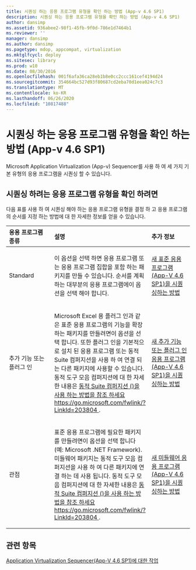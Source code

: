 ```yaml
---
title: 시퀀싱 하는 응용 프로그램 유형을 확인 하는 방법 (App-v 4.6 SP1)
description: 시퀀싱 하는 응용 프로그램 유형을 확인 하는 방법 (App-v 4.6 SP1)
author: dansimp
ms.assetid: 936abee2-98f1-45fb-9f0d-786e1d7464b1
ms.reviewer: ''
manager: dansimp
ms.author: dansimp
ms.pagetype: mdop, appcompat, virtualization
ms.mktglfcycl: deploy
ms.sitesec: library
ms.prod: w10
ms.date: 08/30/2016
ms.openlocfilehash: 001f6afa36ca28eb1b8e0cc2ccc161cef4194d24
ms.sourcegitcommit: 354664bc527d93f80687cd2eba70d1eea024c7c3
ms.translationtype: MT
ms.contentlocale: ko-KR
ms.lasthandoff: 06/26/2020
ms.locfileid: "10817488"
---
```

# 시퀀싱 하는 응용 프로그램 유형을 확인 하는 방법 (App-v 4.6 SP1)


Microsoft Application Virtualization (App-v) Sequencer를 사용 하 여 세 가지 기본 유형의 응용 프로그램을 시퀀싱 할 수 있습니다.

## 시퀀싱 하려는 응용 프로그램 유형을 확인 하려면


다음 표를 사용 하 여 시퀀싱 해야 하는 응용 프로그램 유형을 결정 하 고 응용 프로그램의 순서를 지정 하는 방법에 대 한 자세한 정보를 얻을 수 있습니다.

<table>
<colgroup>
<col width="33%" />
<col width="33%" />
<col width="33%" />
</colgroup>
<thead>
<tr class="header">
<th align="left">응용 프로그램 종류</th>
<th align="left">설명</th>
<th align="left">추가 정보</th>
</tr>
</thead>
<tbody>
<tr class="odd">
<td align="left"><p>Standard</p></td>
<td align="left"><p>이 옵션을 선택 하면 응용 프로그램 또는 응용 프로그램 집합을 포함 하는 패키지를 만들 수 있습니다. 순서를 계획 하는 대부분의 응용 프로그램에이 옵션을 선택 해야 합니다.</p></td>
<td align="left"><p><a href="how-to-sequence-a-new-standard-application--app-v-46-sp1-.md" data-raw-source="[How to Sequence a New Standard Application (App-V 4.6 SP1)](how-to-sequence-a-new-standard-application--app-v-46-sp1-.md)">새 표준 응용 프로그램(App-V 4.6 SP1)을 시퀀싱하는 방법</a></p></td>
</tr>
<tr class="even">
<td align="left"><p>추가 기능 또는 플러그 인</p></td>
<td align="left"><p>Microsoft Excel 용 플러그 인과 같은 표준 응용 프로그램의 기능을 확장 하는 패키지를 만들려면이 옵션을 선택 합니다. 또한 플러그 인을 기본적으로 설치 된 응용 프로그램 또는 동적 Suite 컴퍼지션을 사용 하 여 연결 되는 다른 패키지에 사용할 수 있습니다. 동적 도구 모음 컴퍼지션에 대 한 자세한 내용은 <a href="https://go.microsoft.com/fwlink/?LinkId=203804" data-raw-source="[How To Use Dynamic Suite Composition](https://go.microsoft.com/fwlink/?LinkId=203804)"> 동적 Suite 컴퍼지션 ()을 사용 하는 방법을 참조 하세요 </a> <a href="https://go.microsoft.com/fwlink/?LinkId=203804" data-raw-source="https://go.microsoft.com/fwlink/?LinkId=203804"> https://go.microsoft.com/fwlink/?LinkId=203804 </a> .</p></td>
<td align="left"><p><a href="how-to-sequence-a-new-add-on-or-plug-in-application--app-v-46-sp1-.md" data-raw-source="[How to Sequence a New Add-on or Plug-in Application (App-V 4.6 SP1)](how-to-sequence-a-new-add-on-or-plug-in-application--app-v-46-sp1-.md)">새 추가 기능 또는 플러그 인 응용 프로그램(App-V 4.6 SP1)을 시퀀싱하는 방법</a></p></td>
</tr>
<tr class="odd">
<td align="left"><p>관점</p></td>
<td align="left"><p>표준 응용 프로그램에 필요한 패키지를 만들려면이 옵션을 선택 합니다 (예: Microsoft .NET Framework). 미들웨어 패키지는 동적 도구 모음 컴퍼지션을 사용 하 여 다른 패키지에 연결 하는 데 사용 됩니다. 동적 도구 모음 컴퍼지션에 대 한 자세한 내용은 <a href="https://go.microsoft.com/fwlink/?LinkId=203804" data-raw-source="[How To Use Dynamic Suite Composition](https://go.microsoft.com/fwlink/?LinkId=203804)"> 동적 Suite 컴퍼지션 ()을 사용 하는 방법을 참조 하세요 </a> <a href="https://go.microsoft.com/fwlink/?LinkId=203804" data-raw-source="https://go.microsoft.com/fwlink/?LinkId=203804"> https://go.microsoft.com/fwlink/?LinkId=203804 </a> .</p></td>
<td align="left"><p><a href="how-to-sequence-a-new-middleware-application--app-v-46-sp1-.md" data-raw-source="[How to Sequence a New Middleware Application (App-V 4.6 SP1)](how-to-sequence-a-new-middleware-application--app-v-46-sp1-.md)">새 미들웨어 응용 프로그램(App-V 4.6 SP1)을 시퀀싱하는 방법</a></p></td>
</tr>
</tbody>
</table>

 

## 관련 항목


[Application Virtualization Sequencer(App-V 4.6 SP1)에 대한 작업](tasks-for-the-application-virtualization-sequencer--app-v-46-sp1-.md)

 

 






